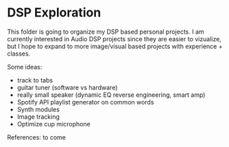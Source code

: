 # DSP Exploration

This folder is going to organize my DSP based personal projects. I am currently interested in Audio DSP projects since they are easier to vizualize, but I hope to expand to more image/visual based projects with experience + classes.

Some ideas: 
* track to tabs 
* guitar tuner (software vs hardware)
* really small speaker (dynamic EQ reverse engineering, smart amp)
* Spotify API playlist generator on common words
* Synth modules
* Image tracking
* Optimize cup microphone

References: to come
